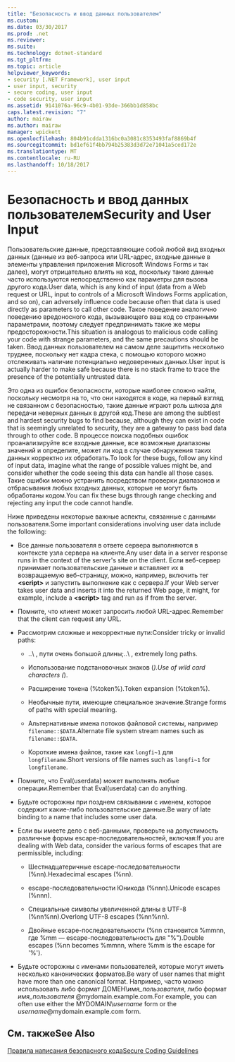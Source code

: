 ```yaml
---
title: "Безопасность и ввод данных пользователем"
ms.custom: 
ms.date: 03/30/2017
ms.prod: .net
ms.reviewer: 
ms.suite: 
ms.technology: dotnet-standard
ms.tgt_pltfrm: 
ms.topic: article
helpviewer_keywords:
- security [.NET Framework], user input
- user input, security
- secure coding, user input
- code security, user input
ms.assetid: 9141076a-96c9-4b01-93de-366bb1d858bc
caps.latest.revision: "7"
author: mairaw
ms.author: mairaw
manager: wpickett
ms.openlocfilehash: 804b91cdda1316bc0a3081c8353493faf8869b4f
ms.sourcegitcommit: bd1ef61f4bb794b25383d3d72e71041a5ced172e
ms.translationtype: MT
ms.contentlocale: ru-RU
ms.lasthandoff: 10/18/2017
---
```

# <a name="security-and-user-input"></a><span data-ttu-id="dfe80-102">Безопасность и ввод данных пользователем</span><span class="sxs-lookup"><span data-stu-id="dfe80-102">Security and User Input</span></span>
<span data-ttu-id="dfe80-103">Пользовательские данные, представляющие собой любой вид входных данных (данные из веб-запроса или URL-адрес, входные данные в элементы управления приложения Microsoft Windows Forms и так далее), могут отрицательно влиять на код, поскольку такие данные часто используются непосредственно как параметры для вызова другого кода.</span><span class="sxs-lookup"><span data-stu-id="dfe80-103">User data, which is any kind of input (data from a Web request or URL, input to controls of a Microsoft Windows Forms application, and so on), can adversely influence code because often that data is used directly as parameters to call other code.</span></span> <span data-ttu-id="dfe80-104">Такое поведение аналогично поведению вредоносного кода, вызывающего ваш код со странными параметрами, поэтому следует предпринимать такие же меры предосторожности.</span><span class="sxs-lookup"><span data-stu-id="dfe80-104">This situation is analogous to malicious code calling your code with strange parameters, and the same precautions should be taken.</span></span> <span data-ttu-id="dfe80-105">Ввод данных пользователем на самом деле защитить несколько труднее, поскольку нет кадра стека, с помощью которого можно отслеживать наличие потенциально недоверенных данных.</span><span class="sxs-lookup"><span data-stu-id="dfe80-105">User input is actually harder to make safe because there is no stack frame to trace the presence of the potentially untrusted data.</span></span>  
  
 <span data-ttu-id="dfe80-106">Это одна из ошибок безопасности, которые наиболее сложно найти, поскольку несмотря на то, что они находятся в коде, на первый взгляд не связанном с безопасностью, такие данные играют роль шлюза для передачи неверных данных в другой код.</span><span class="sxs-lookup"><span data-stu-id="dfe80-106">These are among the subtlest and hardest security bugs to find because, although they can exist in code that is seemingly unrelated to security, they are a gateway to pass bad data through to other code.</span></span> <span data-ttu-id="dfe80-107">В процессе поиска подобных ошибок проанализируйте все входные данные, все возможные диапазоны значений и определите, может ли код в случае обнаружения таких данных корректно их обработать.</span><span class="sxs-lookup"><span data-stu-id="dfe80-107">To look for these bugs, follow any kind of input data, imagine what the range of possible values might be, and consider whether the code seeing this data can handle all those cases.</span></span> <span data-ttu-id="dfe80-108">Такие ошибки можно устранить посредством проверки диапазонов и отбрасывания любых входных данных, которые не могут быть обработаны кодом.</span><span class="sxs-lookup"><span data-stu-id="dfe80-108">You can fix these bugs through range checking and rejecting any input the code cannot handle.</span></span>  
  
 <span data-ttu-id="dfe80-109">Ниже приведены некоторые важные аспекты, связанные с данными пользователя.</span><span class="sxs-lookup"><span data-stu-id="dfe80-109">Some important considerations involving user data include the following:</span></span>  
  
-   <span data-ttu-id="dfe80-110">Все данные пользователя в ответе сервера выполняются в контексте узла сервера на клиенте.</span><span class="sxs-lookup"><span data-stu-id="dfe80-110">Any user data in a server response runs in the context of the server's site on the client.</span></span> <span data-ttu-id="dfe80-111">Если веб-сервер принимает пользовательские данные и вставляет их в возвращаемую веб-страницу, можно, например, включить тег **\<script>** и запустить выполнение как с сервера.</span><span class="sxs-lookup"><span data-stu-id="dfe80-111">If your Web server takes user data and inserts it into the returned Web page, it might, for example, include a **\<script>** tag and run as if from the server.</span></span>  
  
-   <span data-ttu-id="dfe80-112">Помните, что клиент может запросить любой URL-адрес.</span><span class="sxs-lookup"><span data-stu-id="dfe80-112">Remember that the client can request any URL.</span></span>  
  
-   <span data-ttu-id="dfe80-113">Рассмотрим сложные и некорректные пути:</span><span class="sxs-lookup"><span data-stu-id="dfe80-113">Consider tricky or invalid paths:</span></span>  
  
    -   <span data-ttu-id="dfe80-114">..\ , пути очень большой длины;</span><span class="sxs-lookup"><span data-stu-id="dfe80-114">..\ , extremely long paths.</span></span>  
  
    -   <span data-ttu-id="dfe80-115">Использование подстановочных знаков (*).</span><span class="sxs-lookup"><span data-stu-id="dfe80-115">Use of wild card characters (*).</span></span>  
  
    -   <span data-ttu-id="dfe80-116">Расширение токена (%token%).</span><span class="sxs-lookup"><span data-stu-id="dfe80-116">Token expansion (%token%).</span></span>  
  
    -   <span data-ttu-id="dfe80-117">Необычные пути, имеющие специальное значение.</span><span class="sxs-lookup"><span data-stu-id="dfe80-117">Strange forms of paths with special meaning.</span></span>  
  
    -   <span data-ttu-id="dfe80-118">Альтернативные имена потоков файловой системы, например `filename::$DATA`.</span><span class="sxs-lookup"><span data-stu-id="dfe80-118">Alternate file system stream names such as `filename::$DATA`.</span></span>  
  
    -   <span data-ttu-id="dfe80-119">Короткие имена файлов, такие как `longfi~1` для `longfilename`.</span><span class="sxs-lookup"><span data-stu-id="dfe80-119">Short versions of file names such as `longfi~1` for `longfilename`.</span></span>  
  
-   <span data-ttu-id="dfe80-120">Помните, что Eval(userdata) может выполнять любые операции.</span><span class="sxs-lookup"><span data-stu-id="dfe80-120">Remember that Eval(userdata) can do anything.</span></span>  
  
-   <span data-ttu-id="dfe80-121">Будьте осторожны при позднем связывании с именем, которое содержит какие-либо пользовательские данные.</span><span class="sxs-lookup"><span data-stu-id="dfe80-121">Be wary of late binding to a name that includes some user data.</span></span>  
  
-   <span data-ttu-id="dfe80-122">Если вы имеете дело с веб-данными, проверьте на допустимость различные формы escape-последовательностей, включая:</span><span class="sxs-lookup"><span data-stu-id="dfe80-122">If you are dealing with Web data, consider the various forms of escapes that are permissible, including:</span></span>  
  
    -   <span data-ttu-id="dfe80-123">Шестнадцатеричные escape-последовательности (%nn).</span><span class="sxs-lookup"><span data-stu-id="dfe80-123">Hexadecimal escapes (%nn).</span></span>  
  
    -   <span data-ttu-id="dfe80-124">escape-последовательности Юникода (%nnn).</span><span class="sxs-lookup"><span data-stu-id="dfe80-124">Unicode escapes (%nnn).</span></span>  
  
    -   <span data-ttu-id="dfe80-125">Специальные символы увеличенной длины в UTF-8 (%nn%nn).</span><span class="sxs-lookup"><span data-stu-id="dfe80-125">Overlong UTF-8 escapes (%nn%nn).</span></span>  
  
    -   <span data-ttu-id="dfe80-126">Двойные escape-последовательности (%nn становится %mmnn, где %mm — escape-последовательность для "%").</span><span class="sxs-lookup"><span data-stu-id="dfe80-126">Double escapes (%nn becomes %mmnn, where %mm is the escape for '%').</span></span>  
  
-   <span data-ttu-id="dfe80-127">Будьте осторожны с именами пользователей, которые могут иметь несколько канонических форматов.</span><span class="sxs-lookup"><span data-stu-id="dfe80-127">Be wary of user names that might have more than one canonical format.</span></span> <span data-ttu-id="dfe80-128">Например, часто можно использовать либо формат ДОМЕН\\*имя_пользователя*, либо формат *имя_пользователя* @mydomain.example.com.</span><span class="sxs-lookup"><span data-stu-id="dfe80-128">For example, you can often use either the MYDOMAIN\\*username* form or the *username*@mydomain.example.com form.</span></span>  
  
## <a name="see-also"></a><span data-ttu-id="dfe80-129">См. также</span><span class="sxs-lookup"><span data-stu-id="dfe80-129">See Also</span></span>  
 [<span data-ttu-id="dfe80-130">Правила написания безопасного кода</span><span class="sxs-lookup"><span data-stu-id="dfe80-130">Secure Coding Guidelines</span></span>](../../../docs/standard/security/secure-coding-guidelines.md)
